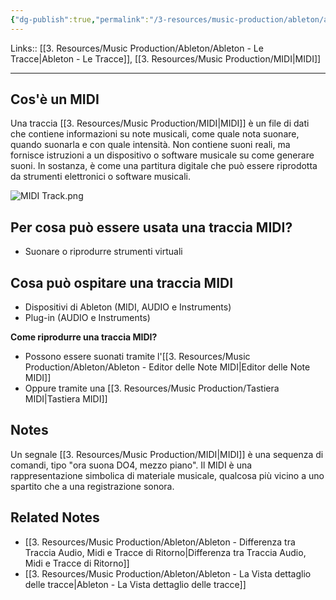 ```yaml
---
{"dg-publish":true,"permalink":"/3-resources/music-production/ableton/ableton-traccia-midi/"}
---
```


Links:: [[3. Resources/Music Production/Ableton/Ableton - Le Tracce\|Ableton - Le Tracce]], [[3. Resources/Music Production/MIDI\|MIDI]]

---
## Cos'è un MIDI

Una traccia [[3. Resources/Music Production/MIDI\|MIDI]] è un file di dati che contiene informazioni su note musicali, come quale nota suonare, quando suonarla e con quale intensità. Non contiene suoni reali, ma fornisce istruzioni a un dispositivo o software musicale su come generare suoni. In sostanza, è come una partitura digitale che può essere riprodotta da strumenti elettronici o software musicali.

![MIDI Track.png](/img/user/3.%20Resources/Attachments/MIDI%20Track.png)

## Per cosa può essere usata una traccia MIDI?

- Suonare o riprodurre strumenti virtuali

## Cosa può ospitare una traccia MIDI

- Dispositivi di Ableton (MIDI, AUDIO e Instruments)
- Plug-in (AUDIO e Instruments)


**Come riprodurre una traccia MIDI?**

- Possono essere suonati tramite l'[[3. Resources/Music Production/Ableton/Ableton - Editor delle Note MIDI\|Editor delle Note MIDI]]
- Oppure tramite una [[3. Resources/Music Production/Tastiera MIDI\|Tastiera MIDI]]


## Notes

Un segnale [[3. Resources/Music Production/MIDI\|MIDI]] è una sequenza di comandi, tipo "ora suona DO4, mezzo piano". Il MIDI è una rappresentazione simbolica di materiale musicale, qualcosa più vicino a uno spartito che a una registrazione sonora.


## Related Notes

- [[3. Resources/Music Production/Ableton/Ableton - Differenza tra Traccia Audio, Midi e Tracce di Ritorno\|Differenza tra Traccia Audio, Midi e Tracce di Ritorno]]
- [[3. Resources/Music Production/Ableton/Ableton - La Vista dettaglio delle tracce\|Ableton - La Vista dettaglio delle tracce]]